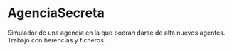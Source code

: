 # AgenciaSecreta
Simulador de una agencia en la que podrán darse de alta nuevos agentes. Trabajo con herencias y ficheros.
